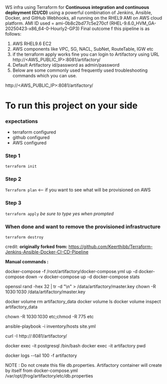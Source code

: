 WS infra using Terraform for **Continuous integration and continuous deployment (CI/CD)** using a powerful combination of Jenkins, Ansible, Docker, and GitHub Webhooks, all running on the RHEL9 AMI on AWS cloud platform.
AMI ID used = ami-0b8c2bd77c5e270cf (RHEL-9.6.0_HVM_GA-20250423-x86_64-0-Hourly2-GP3)
Final outcome f this pipeline is as follows:
1) AWS RHEL9.6 EC2
2) AWS components like VPC, SG, NACL, SubNet, RouteTable, IGW etc
3) if the terraform apply works fine you can login to Artifactory using URL http://<AWS_PUBLIC_IP>:8081/artifactory/
4) Default Artifactory id/password as admin/password
5) Below are some commonly used frequently used troubleshooting commands which you can use.

http://<AWS_PUBLIC_IP>:8081/artifactory/

# To run this project on your side
### expectations
- terraform configured
- github configured
- AWS configured


### Step 1
```terraform init```

### Step 2
```Terraform plan```
<-- if you want to see what will be provisioned on AWS

### Step 3
```terraform apply```
*be sure to type yes when prompted*

### When done and want to remove the provisioned infrastructure
```terraform destroy```

credit:
**originally forked from:** https://github.com/Keerthibb/Terraform-Jenkins-Ansible-Docker-CI-CD-Pipeline


**Manual commands :**

docker-compose -f /root/artifactory/docker-compose.yml up -d
docker-compose down -v
docker-compose up -d
docker-compose stats

openssl rand -hex 32 | tr -d "\n" > /data/artifactory/master.key
chown -R 1030:1030 /data/artifactory/master.key

docker volume rm artifactory_data
docker volume ls
docker volume inspect artifactory_data

chown -R 1030:1030 etc;chmod -R 775 etc

ansible-playbook -i inventory/hosts site.yml

curl -I http://<localhost>:8081/artifactory/

docker exec -it postgresql /bin/bash
docker exec -it artifactory pwd

docker logs --tail 100 -f artifactory

NOTE : Do not create this file db.properties. 
Artifactory container will create by itself from docker-compose.yml /var/opt/jfrog/artifactory/etc/db.properties
